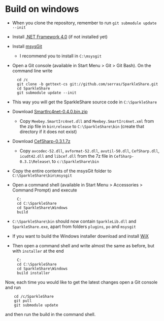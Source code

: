 # Build on windows

* When you clone the repository, remember to run `git submodule update --init`

* Install [.NET Framework 4.0](http://www.microsoft.com/download/en/details.aspx?id=17851) (if not installed yet)

* Install [msysGit](http://code.google.com/p/msysgit/downloads/detail?name=Git-1.7.8-preview20111206.exe)
  *  I recommend you to install in `C:\msysgit`

* Open a Git console (available in Start Menu > Git > Git Bash). On the command line write

        cd /c
        git clone -b gettext-cs git://github.com/serras/SparkleShare.git
        cd SparkleShare
        git submodule update --init

* This way you will get the SparkleShare source code in `C:\SparkleShare`

* Download [SmartIrc4net-0.4.0.bin.zip](http://sourceforge.net/projects/smartirc4net/files/SmartIrc4net/0.4.0/SmartIrc4net-0.4.0.bin.zip/download)
  * Copy `Meebey.SmartIrc4net.dll` and `Meebey.SmartIrc4net.xml` from the zip file in `bin\release` to `C:\SparkleShare\bin` (create that directory if it does not exist)

* Download [CefSharp-0.3.1.7z](https://github.com/downloads/chillitom/CefSharp/CefSharp-0.3.1.7z)
  * Copy `avcodec-52.dll`, `avformat-52.dll`, `avutil-50.dll`, `CefSharp.dll`, `icudt42.dll` and `libcef.dll` from the 7z file in `CefSharp-0.3.1\Release\` to `c:\SparkleShare\bin`

* Copy the entire contents of the msysGit folder to `C:\SparkleShare\bin\msysgit`

* Open a command shell (available in Start Menu > Accessories > Command Prompt) and execute

        C:
        cd C:\SparkleShare
        cd SparkleShare\Windows
        build

* `C:\SparkleShare\bin` should now contain `SparkleLib.dll` and `SparkleShare.exe`, apart from folders `plugins`, `po` and `msysgit`

* If you want to build the Windows installer download and install [WiX](http://wix.sourceforge.net/)

* Then open a command shell and write almost the same as before, but with `installer` at the end

        C:
        cd C:\SparkleShare
        cd SparkleShare\Windows
        build installer

Now, each time you would like to get the latest changes open a Git console and run

        cd /c/SparkleShare
        git pull
        git submodule update

and then run the build in the command shell.
